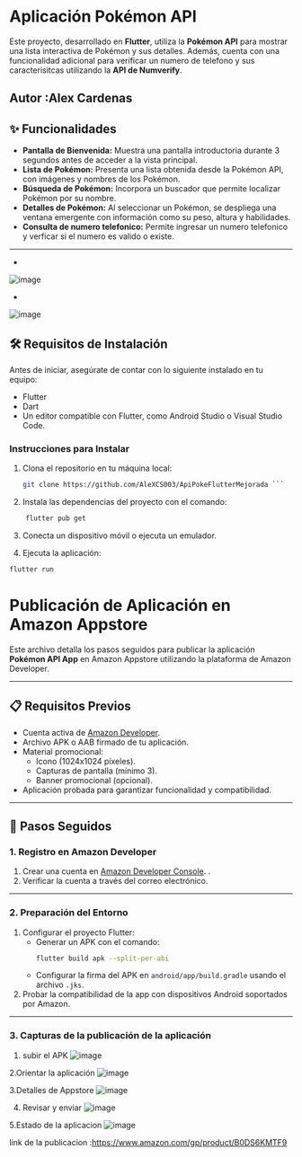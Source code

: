 # Aplicación Pokémon API

Este proyecto, desarrollado en **Flutter**, utiliza la **Pokémon API** para mostrar una lista interactiva de Pokémon y sus detalles. Además, cuenta con una funcionalidad adicional para verificar un numero de telefono  y sus caracterisitcas  utilizando la **API de Numverify**.

Autor :Alex Cardenas
---

## ✨ Funcionalidades

- **Pantalla de Bienvenida:** Muestra una pantalla introductoria durante 3 segundos antes de acceder a la vista principal.
- **Lista de Pokémon:** Presenta una lista obtenida desde la Pokémon API, con imágenes y nombres de los Pokémon.
- **Búsqueda de Pokémon:** Incorpora un buscador que permite localizar Pokémon por su nombre.
- **Detalles de Pokémon:** Al seleccionar un Pokémon, se despliega una ventana emergente con información como su peso, altura y habilidades.
- **Consulta de numero telefonico:** Permite ingresar un numero telefonico y verficar si el numero es valido o existe.

---
-
![image](https://github.com/user-attachments/assets/06821e27-91a8-4cb0-81ae-9aeab803a4e7)

-
![image](https://github.com/user-attachments/assets/a6cbfa7e-7daf-4914-ab81-27a517b0e917)

## 🛠 Requisitos de Instalación

Antes de iniciar, asegúrate de contar con lo siguiente instalado en tu equipo:

- Flutter
- Dart
- Un editor compatible con Flutter, como Android Studio o Visual Studio Code.

### Instrucciones para Instalar

1. Clona el repositorio en tu máquina local:
   ```bash
   git clone https://github.com/AleXCS003/ApiPokeFlutterMejorada ```

2. Instala las dependencias del proyecto con el comando:
```bash
    flutter pub get
```
3. Conecta un dispositivo móvil o ejecuta un emulador.

4. Ejecuta la aplicación:

```bash
flutter run
```
# Publicación de Aplicación en Amazon Appstore

Este archivo detalla los pasos seguidos para publicar la aplicación **Pokémon API App** en Amazon Appstore utilizando la plataforma de Amazon Developer.

---

## 📋 Requisitos Previos

- Cuenta activa de [Amazon Developer](https://developer.amazon.com/).
- Archivo APK o AAB firmado de tu aplicación.
- Material promocional:
  - Icono (1024x1024 píxeles).
  - Capturas de pantalla (mínimo 3).
  - Banner promocional (opcional).
- Aplicación probada para garantizar funcionalidad y compatibilidad.

---

## 📝 Pasos Seguidos

### 1. Registro en Amazon Developer

1. Crear una cuenta en [Amazon Developer Console](https://developer.amazon.com/).
   .
2. Verificar la cuenta a través del correo electrónico.

---

### 2. Preparación del Entorno

1. Configurar el proyecto Flutter:
   - Generar un APK con el comando:
     ```bash
     flutter build apk --split-per-abi
     ```
   - Configurar la firma del APK en `android/app/build.gradle` usando el archivo `.jks`.
2. Probar la compatibilidad de la app con dispositivos Android soportados por Amazon.

---



### 3. Capturas de la publicación de la aplicación 
1. subir el APK 
![image](https://github.com/user-attachments/assets/36bf9e05-b507-4090-bc4a-63d3f9bb1202)

2.Orientar la  aplicación
![image](https://github.com/user-attachments/assets/289eed8d-4798-4c69-852b-7a1c2425f511)

3.Detalles de Appstore
![image](https://github.com/user-attachments/assets/7b012e57-542e-43d1-974d-29191f0bf8e2)

4. Revisar y enviar
![image](https://github.com/user-attachments/assets/269fb002-add4-42e9-bd1b-4b5050b1d110)

5.Estado de la aplicacion 
![image](https://github.com/user-attachments/assets/7f4455fa-2860-45a5-9923-4e3585935a27)

link de la publicacion :https://www.amazon.com/gp/product/B0DS6KMTF9
